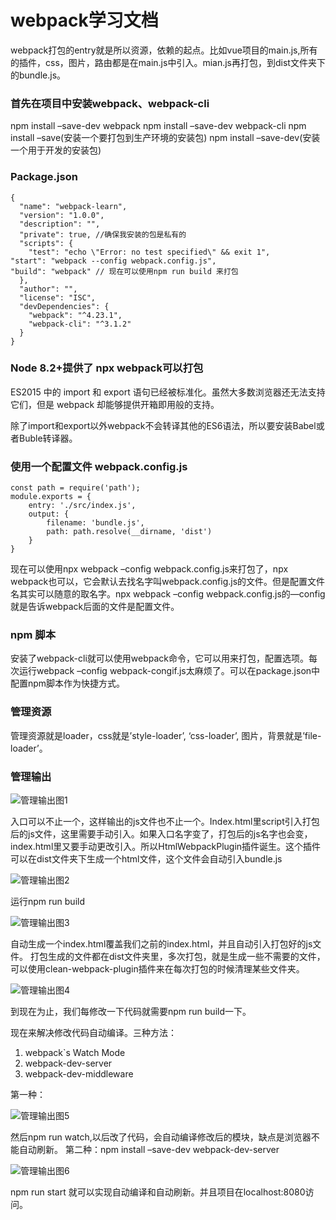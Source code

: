 # webpack学习文档
webpack打包的entry就是所以资源，依赖的起点。比如vue项目的main.js,所有的插件，css，图片，路由都是在main.js中引入。mian.js再打包，到dist文件夹下的bundle.js。
### 首先在项目中安装webpack、webpack-cli
npm install –save-dev webpack
npm install –save-dev webpack-cli
npm install –save(安装一个要打包到生产环境的安装包)
npm install –save-dev(安装一个用于开发的安装包)

### Package.json
```
{
  "name": "webpack-learn",
  "version": "1.0.0",
  "description": "",
  "private": true, //确保我安装的包是私有的
  "scripts": {
    "test": "echo \"Error: no test specified\" && exit 1",
"start": "webpack --config webpack.config.js",
"build": "webpack" // 现在可以使用npm run build 来打包
  },
  "author": "",
  "license": "ISC",
  "devDependencies": {
    "webpack": "^4.23.1",
    "webpack-cli": "^3.1.2"
  }
}
```
### Node 8.2+提供了 npx webpack可以打包
ES2015 中的 import 和 export 语句已经被标准化。虽然大多数浏览器还无法支持它们，但是 webpack 却能够提供开箱即用般的支持。

除了import和export以外webpack不会转译其他的ES6语法，所以要安装Babel或者Buble转译器。

### 使用一个配置文件 webpack.config.js
```
const path = require('path');
module.exports = {
    entry: './src/index.js',
    output: {
        filename: 'bundle.js',
        path: path.resolve(__dirname, 'dist')
    }
}
```
现在可以使用npx webpack –config webpack.config.js来打包了，npx webpack也可以，它会默认去找名字叫webpack.config.js的文件。但是配置文件名其实可以随意的取名字。npx webpack –config webpack.config.js的—config就是告诉webpack后面的文件是配置文件。

### npm 脚本
安装了webpack-cli就可以使用webpack命令，它可以用来打包，配置选项。每次运行webpack –config webpack-congif.js太麻烦了。可以在package.json中配置npm脚本作为快捷方式。

### 管理资源
管理资源就是loader，css就是’style-loader’, ‘css-loader’, 图片，背景就是’file-loader’。

### 管理输出
![管理输出图1](./output.png)

入口可以不止一个，这样输出的js文件也不止一个。Index.html里script引入打包后的js文件，这里需要手动引入。如果入口名字变了，打包后的js名字也会变，index.html里又要手动更改引入。所以HtmlWebpackPlugin插件诞生。这个插件可以在dist文件夹下生成一个html文件，这个文件会自动引入bundle.js

![管理输出图2](./img02.png)

运行npm run build

![管理输出图3](./img03.png)

自动生成一个index.html覆盖我们之前的index.html，并且自动引入打包好的js文件。
打包生成的文件都在dist文件夹里，多次打包，就是生成一些不需要的文件，可以使用clean-webpack-plugin插件来在每次打包的时候清理某些文件夹。

![管理输出图4](./img04.png)

到现在为止，我们每修改一下代码就需要npm run build一下。

现在来解决修改代码自动编译。三种方法：
1.	webpack`s Watch Mode
2.	webpack-dev-server
3.	webpack-dev-middleware

第一种：

![管理输出图5](./img05.png)

然后npm run watch,以后改了代码，会自动编译修改后的模块，缺点是浏览器不能自动刷新。
第二种：npm install –save-dev webpack-dev-server

![管理输出图6](./img06.png)

npm run start 就可以实现自动编译和自动刷新。并且项目在localhost:8080访问。

